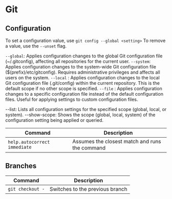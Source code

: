 # Git

## Configuration

To set a configuration value, use `git config --global <setting>`
To remove a value, use the `--unset` flag.

`--global`: Applies configuration changes to the global Git configuration file (~/.gitconfig), affecting all repositories for the current user.
`--system`: Applies configuration changes to the system-wide Git configuration file ($(prefix)/etc/gitconfig). Requires administrative privileges and affects all users on the system.
`--local` : Applies configuration changes to the local Git configuration file (.git/config) within the current repository. This is the default scope if no other scope is specified.
`--file` <file>: Applies configuration changes to a specific configuration file instead of the default configuration files. Useful for applying settings to custom configuration files.

--list: Lists all configuration settings for the specified scope (global, local, or system).
--show-scope: Shows the scope (global, local, system) of the configuration setting being applied or queried.

| Command | Description |
|--|--|
| `help.autocorrect immediate` | Assumes the closest match and runs the command |  

## Branches
| Command | Description |
|--|--|
| `git checkout -` | Switches to the previous branch |

